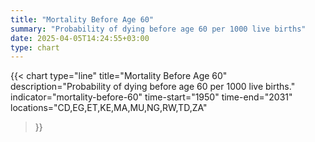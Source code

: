 ```yaml
---
title: "Mortality Before Age 60"
summary: "Probability of dying before age 60 per 1000 live births"
date: 2025-04-05T14:24:55+03:00
type: chart
---
```


{{< chart
    type="line"
    title="Mortality Before Age 60"
    description="Probability of dying before age 60 per 1000 live births."
    indicator="mortality-before-60"
    time-start="1950"
    time-end="2031"
    locations="CD,EG,ET,KE,MA,MU,NG,RW,TD,ZA"
>}}
